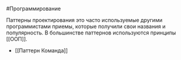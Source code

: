 #Программирование 

Паттерны проектирования это часто используемые другими программистами приемы, которые получили свои названия и популярность. В большинстве паттернов используются принципы [[ООП]].

- [[Паттерн Команда]]